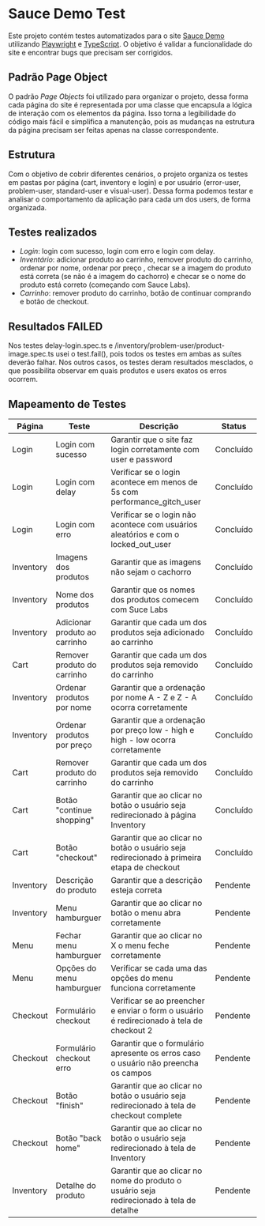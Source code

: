 # Sauce Demo Test

Este projeto contém testes automatizados para o site [Sauce Demo](https://www.saucedemo.com) utilizando [Playwright](https://playwright.dev/) e [TypeScript](https://www.typescriptlang.org/). O objetivo é validar a funcionalidade do site e encontrar bugs que precisam ser corrigidos.

## Padrão Page Object

O padrão _Page Objects_ foi utilizado para organizar o projeto, dessa forma cada página do site é representada por uma classe que encapsula a lógica de interação com os elementos da página. Isso torna a legibilidade do código mais fácil e simplifica a manutenção, pois as mudanças na estrutura da página precisam ser feitas apenas na classe correspondente.

## Estrutura

Com o objetivo de cobrir diferentes cenários, o projeto organiza os testes em pastas por página (cart, inventory e login) e por usuário (error-user, problem-user, standard-user e visual-user). Dessa forma podemos testar e analisar o comportamento da aplicação para cada um dos users, de forma organizada.

## Testes realizados

- _Login_: login com sucesso, login com erro e login com delay.
- _Inventário_: adicionar produto ao carrinho, remover produto do carrinho, ordenar por nome, ordenar por preço , checar se a imagem do produto está correta (se não é a imagem do cachorro) e checar se o nome do produto está correto (começando com Sauce Labs).
- _Carrinho_: remover produto do carrinho, botão de continuar comprando e botão de checkout.

## Resultados **FAILED**

Nos testes delay-login.spec.ts e /inventory/problem-user/product-image.spec.ts usei o test.fail(), pois todos os testes em ambas as suítes deverão falhar.
Nos outros casos, os testes deram resultados mesclados, o que possibilita observar em quais produtos e users exatos os erros ocorrem.

## Mapeamento de Testes

| Página    | Teste                         | Descrição                                                                                 | Status    |
| --------- | ----------------------------- | ----------------------------------------------------------------------------------------- | --------- |
| Login     | Login com sucesso             | Garantir que o site faz login corretamente com user e password                            | Concluído |
| Login     | Login com delay               | Verificar se o login acontece em menos de 5s com performance_gitch_user                   | Concluído |
| Login     | Login com erro                | Verificar se o login não acontece com usuários aleatórios e com o locked_out_user         | Concluído |
| Inventory | Imagens dos produtos          | Garantir que as imagens não sejam o cachorro                                              | Concluído |
| Inventory | Nome dos produtos             | Garantir que os nomes dos produtos comecem com Suce Labs                                  | Concluído |
| Inventory | Adicionar produto ao carrinho | Garantir que cada um dos produtos seja adicionado ao carrinho                             | Concluído |
| Cart      | Remover produto do carrinho   | Garantir que cada um dos produtos seja removido do carrinho                               | Concluído |
| Inventory | Ordenar produtos por nome     | Garantir que a ordenação por nome A - Z e Z - A ocorra corretamente                       | Concluído |
| Inventory | Ordenar produtos por preço    | Garantir que a ordenação por preço low - high e high - low ocorra corretamente            | Concluído |
| Cart      | Remover produto do carrinho   | Garantir que cada um dos produtos seja removido do carrinho                               | Concluído |
| Cart      | Botão "continue shopping"     | Garantir que ao clicar no botão o usuário seja redirecionado à página Inventory           | Concluído |
| Cart      | Botão "checkout"              | Garantir que ao clicar no botão o usuário seja redirecionado à primeira etapa de checkout | Concluído |
| Inventory | Descrição do produto          | Garantir que a descrição esteja correta                                                   | Pendente  |
| Inventory | Menu hamburguer               | Garantir que ao clicar no botão o menu abra corretamente                                  | Pendente  |
| Menu      | Fechar menu hamburguer        | Garantir que ao clicar no X o menu feche corretamente                                     | Pendente  |
| Menu      | Opções do menu hamburguer     | Verificar se cada uma das opções do menu funciona corretamente                            | Pendente  |
| Checkout  | Formulário checkout           | Verificar se ao preencher e enviar o form o usuário é redirecionado à tela de checkout 2  | Pendente  |
| Checkout  | Formulário checkout erro      | Garantir que o formulário apresente os erros caso o usuário não preencha os campos        | Pendente  |
| Checkout  | Botão "finish"                | Garantir que ao clicar no botão o usuário seja redirecionado à tela de checkout complete  | Pendente  |
| Checkout  | Botão "back home"             | Garantir que ao clicar no botão o usuário seja redirecionado à tela de Inventory          | Pendente  |
| Inventory | Detalhe do produto            | Garantir que ao clicar no nome do produto o usuário seja redirecionado à tela de detalhe  | Pendente  |
